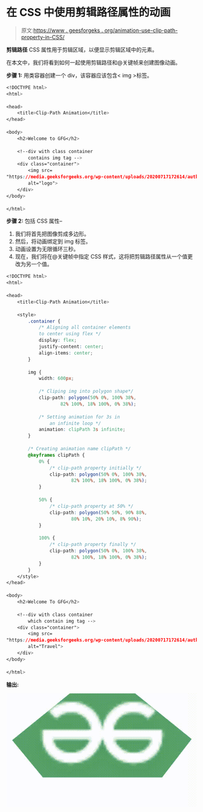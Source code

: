 # 在 CSS 中使用剪辑路径属性的动画

> 原文:[https://www . geesforgeks . org/animation-use-clip-path-property-in-CSS/](https://www.geeksforgeeks.org/animation-using-clip-path-property-in-css/)

**剪辑路径** CSS 属性用于剪辑区域，以便显示剪辑区域中的元素。

在本文中，我们将看到如何一起使用剪辑路径和@关键帧来创建图像动画。

**步骤 1:** 用类容器创建一个 div，该容器应该包含< img >标签。

```css
<!DOCTYPE html>
<html>

<head>
    <title>Clip-Path Animation</title>
</head>

<body>
    <h2>Welcome to GFG</h2>

    <!--div with class container
        contains img tag -->
    <div class="container">
        <img src=
"https://media.geeksforgeeks.org/wp-content/uploads/20200717172614/authPreLogo.png"
        alt="logo">
    </div>
</body>

</html>
```

**步骤 2:** 包括 CSS 属性–

1.  我们将首先把图像剪成多边形。
2.  然后，将动画绑定到 img 标签。
3.  动画设置为无限循环三秒。
4.  现在，我们将在@关键帧中指定 CSS 样式，这将把剪辑路径属性从一个值更改为另一个值。

```css
<!DOCTYPE html>
<html>

<head>
    <title>Clip-Path Animation</title>

    <style>
        .container {
            /* Aligning all container elements
            to center using flex */
            display: flex;
            justify-content: center;
            align-items: center;
        }

        img {
            width: 600px;

            /* Cliping img into polygon shape*/
            clip-path: polygon(50% 0%, 100% 38%, 
                    82% 100%, 18% 100%, 0% 38%);

            /* Setting animation for 3s in 
                an infinite loop */
            animation: clipPath 3s infinite;
        }

        /* Creating animation name clipPath */
        @keyframes clipPath {
            0% {
                /* clip-path property initially */
                clip-path: polygon(50% 0%, 100% 38%, 
                        82% 100%, 18% 100%, 0% 38%);
            }

            50% {
                /* clip-path property at 50% */
                clip-path: polygon(50% 50%, 90% 88%, 
                        80% 10%, 20% 10%, 8% 90%);
            }

            100% {
                /* clip-path property finally */
                clip-path: polygon(50% 0%, 100% 38%, 
                        82% 100%, 18% 100%, 0% 38%);
            }
        }
    </style>
</head>

<body>
    <h2>Welcome To GFG</h2>

    <!--div with class container 
        which contain img tag -->
    <div class="container">
        <img src=
"https://media.geeksforgeeks.org/wp-content/uploads/20200717172614/authPreLogo.png"
        alt="Travel">
    </div>
</body>

</html>
```

**输出:**

![](img/b2f857e00b5559160f3251cf2cc4f989.png)